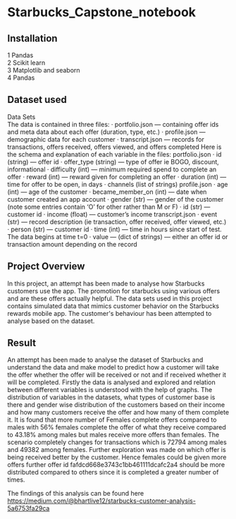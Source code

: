 # Starbucks_Capstone_notebook

## Installation
1 Pandas                                                                                                                               
2 Scikit learn                                                                                                                         
3 Matplotlib and seaborn                                                                                                               
4 Pandas                                                                                                                               

## Dataset used
Data Sets                                                                                                                               
The data is contained in three files:
· portfolio.json — containing offer ids and meta data about each offer (duration, type, etc.)
· profile.json — demographic data for each customer
· transcript.json — records for transactions, offers received, offers viewed, and offers completed
Here is the schema and explanation of each variable in the files:
portfolio.json
· id (string) — offer id
· offer_type (string) — type of offer ie BOGO, discount, informational
· difficulty (int) — minimum required spend to complete an offer
· reward (int) — reward given for completing an offer
· duration (int) — time for offer to be open, in days
· channels (list of strings)
profile.json
· age (int) — age of the customer
· became_member_on (int) — date when customer created an app account
· gender (str) — gender of the customer (note some entries contain ‘O’ for other rather than M or F)
· id (str) — customer id
· income (float) — customer’s income
transcript.json
· event (str) — record description (ie transaction, offer received, offer viewed, etc.)
· person (str) — customer id
· time (int) — time in hours since start of test. The data begins at time t=0
· value — (dict of strings) — either an offer id or transaction amount depending on the record

## Project Overview
In this project, an attempt has been made to analyse how Starbucks customers use the app. The promotion for starbucks using various offers and are these offers actually helpful. The data sets used in this project contains simulated data that mimics customer behavior on the Starbucks rewards mobile app. The customer's behaviour has been attempted to analyse based on the dataset.

## Result
An attempt has been made to analyse the dataset of Starbucks and understand the data and make model to predict how a customer will take the offer whether the offer will be received or not and if received whether it will be completed. Firstly the data is analysed and explored and relation between different variables is understood with the help of graphs. The distribution of variables in the datasets, what types of customer base is there and gender wise distribution of the customers based on their income and how many customers receive the offer and how many of them complete it. It is found that more number of Females complete offers compared to males with 56% females complete the offer of what they receive compared to 43.18% among males but males receive more offers than females. The scenario completely changes for transactions which is 72794 among males and 49382 among females. Further exploration was made on which offer is being received better by the customer. Hence females could be given more offers further offer id fafdcd668e3743c1bb461111dcafc2a4 should be more distributed compared to others since it is completed a greater number of times.

The findings of this analysis can be found here https://medium.com/@bhartlive12/starbucks-customer-analysis-5a6753fa29ca
